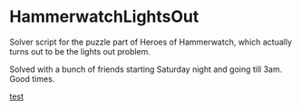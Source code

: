 # HammerwatchLightsOut
Solver script for the puzzle part of Heroes of Hammerwatch, which actually turns out to be the lights out problem. 

Solved with a bunch of friends starting Saturday night and going till 3am. Good times.


[test](https://i.gyazo.com/f990923bd1946c8d43de2d2be265d1aa.mp4)

